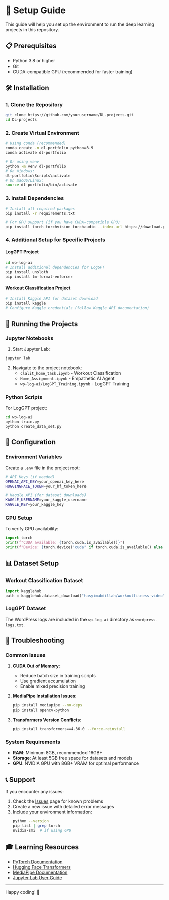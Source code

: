 # 🚀 Setup Guide

This guide will help you set up the environment to run the deep learning projects in this repository.

## 📋 Prerequisites

- Python 3.8 or higher
- Git
- CUDA-compatible GPU (recommended for faster training)

## 🛠️ Installation

### 1. Clone the Repository

```bash
git clone https://github.com/yourusername/DL-projects.git
cd DL-projects
```

### 2. Create Virtual Environment

```bash
# Using conda (recommended)
conda create -n dl-portfolio python=3.9
conda activate dl-portfolio

# Or using venv
python -m venv dl-portfolio
# On Windows:
dl-portfolio\Scripts\activate
# On macOS/Linux:
source dl-portfolio/bin/activate
```

### 3. Install Dependencies

```bash
# Install all required packages
pip install -r requirements.txt

# For GPU support (if you have CUDA-compatible GPU)
pip install torch torchvision torchaudio --index-url https://download.pytorch.org/whl/cu118
```

### 4. Additional Setup for Specific Projects

#### LogGPT Project
```bash
cd wp-log-ai
# Install additional dependencies for LogGPT
pip install unsloth
pip install lm-format-enforcer
```

#### Workout Classification Project
```bash
# Install Kaggle API for dataset download
pip install kaggle
# Configure Kaggle credentials (follow Kaggle API documentation)
```

## 🎯 Running the Projects

### Jupyter Notebooks

1. Start Jupyter Lab:
```bash
jupyter lab
```

2. Navigate to the project notebook:
   - `clalit_home_task.ipynb` - Workout Classification
   - `Home_Assignment.ipynb` - Empathetic AI Agent
   - `wp-log-ai/LogGPT_Training.ipynb` - LogGPT Training

### Python Scripts

For LogGPT project:
```bash
cd wp-log-ai
python train.py
python create_data_set.py
```

## 🔧 Configuration

### Environment Variables

Create a `.env` file in the project root:

```bash
# API Keys (if needed)
OPENAI_API_KEY=your_openai_key_here
HUGGINGFACE_TOKEN=your_hf_token_here

# Kaggle API (for dataset downloads)
KAGGLE_USERNAME=your_kaggle_username
KAGGLE_KEY=your_kaggle_key
```

### GPU Setup

To verify GPU availability:

```python
import torch
print(f"CUDA available: {torch.cuda.is_available()}")
print(f"Device: {torch.device('cuda' if torch.cuda.is_available() else 'cpu')}")
```

## 📊 Dataset Setup

### Workout Classification Dataset

```python
import kagglehub
path = kagglehub.dataset_download("hasyimabdillah/workoutfitness-video")
```

### LogGPT Dataset

The WordPress logs are included in the `wp-log-ai` directory as `wordpress-logs.txt`.

## 🐛 Troubleshooting

### Common Issues

1. **CUDA Out of Memory**:
   - Reduce batch size in training scripts
   - Use gradient accumulation
   - Enable mixed precision training

2. **MediaPipe Installation Issues**:
   ```bash
   pip install mediapipe --no-deps
   pip install opencv-python
   ```

3. **Transformers Version Conflicts**:
   ```bash
   pip install transformers==4.36.0 --force-reinstall
   ```

### System Requirements

- **RAM**: Minimum 8GB, recommended 16GB+
- **Storage**: At least 5GB free space for datasets and models
- **GPU**: NVIDIA GPU with 8GB+ VRAM for optimal performance

## 📞 Support

If you encounter any issues:

1. Check the [Issues](../../issues) page for known problems
2. Create a new issue with detailed error messages
3. Include your environment information:
   ```bash
   python --version
   pip list | grep torch
   nvidia-smi  # if using GPU
   ```

## 🎓 Learning Resources

- [PyTorch Documentation](https://pytorch.org/docs/)
- [Hugging Face Transformers](https://huggingface.co/docs/transformers/)
- [MediaPipe Documentation](https://mediapipe.dev/)
- [Jupyter Lab User Guide](https://jupyterlab.readthedocs.io/)

---

Happy coding! 🚀
